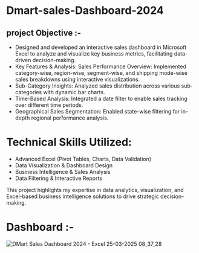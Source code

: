 # Dmart-sales-Dashboard-2024
## project Objective :-
- Designed and developed an interactive sales dashboard in Microsoft Excel to analyze and visualize key business metrics, facilitating data-driven decision-making.
- Key Features & Analysis:
Sales Performance Overview: Implemented category-wise, region-wise, segment-wise, and shipping mode-wise sales breakdowns using interactive visualizations.
- Sub-Category Insights: Analyzed sales distribution across various sub-categories with dynamic bar charts.
- Time-Based Analysis: Integrated a date filter to enable sales tracking over different time periods.
- Geographical Sales Segmentation: Enabled state-wise filtering for in-depth regional performance analysis.

# Technical Skills Utilized:
- Advanced Excel (Pivot Tables, Charts, Data Validation)
- Data Visualization & Dashboard Design
- Business Intelligence & Sales Analysis
- Data Filtering & Interactive Reports

This project highlights my expertise in data analytics, visualization, and Excel-based business intelligence solutions to drive strategic decision-making.
# Dashboard :-

![DMart Sales Dashboard 2024 - Excel 25-03-2025 08_37_28](https://github.com/user-attachments/assets/727181b3-860f-41f3-a6d8-3e850c8a420a)

